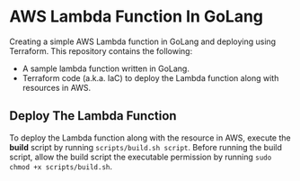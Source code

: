 # AWS Lambda Function In GoLang
Creating a simple AWS Lambda function in GoLang and deploying using Terraform. 
This repository contains the following:
- A sample lambda function written in GoLang.
- Terraform code (a.k.a. IaC) to deploy the Lambda function along with resources in AWS.


## Deploy The Lambda Function
To deploy the Lambda function along with the resource in AWS, execute the **build** script by running `scripts/build.sh script`. Before running the build script, allow the build script the executable permission by running `sudo chmod +x scripts/build.sh`.


